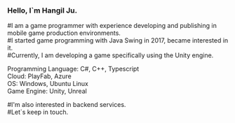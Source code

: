 ### Hello, I`m Hangil Ju.<br/>

#I am a game programmer with experience developing and publishing in mobile game production environments.<br/>
#I started game programming with Java Swing in 2017, became interested in it.<br/>
#Currently, I am developing a game specifically using the Unity engine.<br/>

Programming Language: C#, C++, Typescript<br/>
Cloud: PlayFab, Azure<br/>
OS: Windows, Ubuntu Linux<br/>
Game Engine: Unity, Unreal<br/>

#I'm also interested in backend services.<br/>
#Let`s keep in touch.<br/>
<!--
**juhangil/juhangil** is a ✨ _special_ ✨ repository because its `README.md` (this file) appears on your GitHub profile.

Here are some ideas to get you started:

- 🔭 I’m currently working on ...
- 🌱 I’m currently learning ...
- 👯 I’m looking to collaborate on ...
- 🤔 I’m looking for help with ...
- 💬 Ask me about ...
- 📫 How to reach me: ...
- 😄 Pronouns: ...
- ⚡ Fun fact: ...
-->
